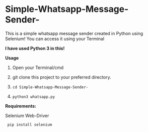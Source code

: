 # Simple-Whatsapp-Message-Sender-
This is a simple whatsapp message sender created in Python using Selenium!
You can access it using your Terminal

**I have used Python 3 in this!**

**Usage**

1. Open your Terminal/cmd

2. git clone this project to your preferred directory.

3. `cd Simple-Whatsapp-Message-Sender-`

4. `python3 whatsapp.py`


**Requirements:**

Selenium Web-Driver

``` pip install selenium```
